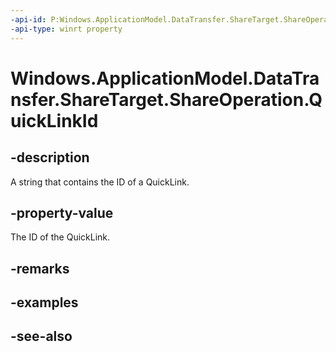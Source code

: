 ```yaml
---
-api-id: P:Windows.ApplicationModel.DataTransfer.ShareTarget.ShareOperation.QuickLinkId
-api-type: winrt property
---
```


<!-- Property syntax
public string QuickLinkId { get; }
-->

# Windows.ApplicationModel.DataTransfer.ShareTarget.ShareOperation.QuickLinkId

## -description
A string that contains the ID of a QuickLink.

## -property-value
The ID of the QuickLink.

## -remarks

## -examples

## -see-also
